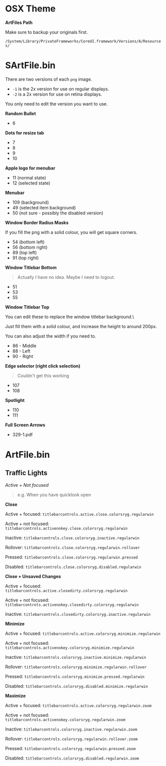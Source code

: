 # OSX Theme

**ArtFiles Path**

Make sure to backup your originals first.

`/System/Library/PrivateFrameworks/CoreUI.framework/Versions/A/Resources/`

# SArtFile.bin

There are two versions of each `png` image.

- `-1` is the 2x version for use on regular displays.
- `-2` is a 2x version for use on retina displays.

You only need to edit the version you want to use.

**Random Bullet**

- 6

**Dots for resize tab**

- 7
- 8
- 9
- 10

**Apple logo for menubar**

- 11 (normal state)
- 12 (selected state)

**Menubar**

- 109 (background)
- 49 (selected item background)
- 50 (not sure - possibly the disabled version)

**Window Border Radius Masks**

If you fill the png with a solid colour, you will get square corners.

- 54 (bottom left)
- 56 (bottom right)
- 89 (top left)
- 91 (top right)

**Window Titlebar Bottom**

> Actually I have no idea. Maybe I need to logout.

- 51
- 53
- 55

**Window Titlebar Top**

You can edit these to replace the window titlebar background.\

Just fill them with a solid colour, and increase the height to around 200px.

You can also adjust the width if you need to.

- 86 - Middle
- 88 - Left
- 90 - Right

**Edge selector (right click selection)**

> Couldn't get this working

- 107
- 108

**Spotlight**

- 110
- 111

**Full Screen Arrows**

- 329-1.pdf


# ArtFile.bin

## Traffic Lights

*Active + Not focused*

> e.g. When you have quicklook open

**Close**

Active + focused: `titlebarcontrols.active.close.colorsryg.regularwin`

Active + not focused: `titlebarcontrols.activenokey.close.colorsryg.regularwin`

Inactive: `titlebarcontrols.close.colorsryg.inactive.regularwin`

Rollover: `titlebarcontrols.close.colorsryg.regularwin.rollover`

Pressed: `titlebarcontrols.close.colorsryg.regularwin.pressed`

Disabled: `titlebarcontrols.close.colorsryg.disabled.regularwin`

**Close + Unsaved Changes**

Active + focused: `titlebarcontrols.active.closedirty.colorsryg.regularwin`

Active + not focused: `titlebarcontrols.activenokey.closedirty.colorsryg.regularwin`

Inactive: `titlebarcontrols.closedirty.colorsryg.inactive.regularwin`

**Minimize**

Active + focused: `titlebarcontrols.active.colorsryg.minimize.regularwin`

Active + not focused: `titlebarcontrols.activenokey.colorsryg.minimize.regularwin`

Inactive: `titlebarcontrols.colorsryg.inactive.minimize.regularwin`

Rollover: `titlebarcontrols.colorsryg.minimize.regularwin.rollover`

Pressed: `titlebarcontrols.colorsryg.minimize.pressed.regularwin`

Disabled: `titlebarcontrols.colorsryg.disabled.minimize.regularwin`

**Maximize**

Active + focused: `titlebarcontrols.active.colorsryg.regularwin.zoom`

Active + not focused: `titlebarcontrols.activenokey.colorsryg.regularwin.zoom`

Inactive: `titlebarcontrols.colorsryg.inactive.regularwin.zoom`

Rollover: `titlebarcontrols.colorsryg.regularwin.rollover.zoom`

Pressed: `titlebarcontrols.colorsryg.regularwin.pressed.zoom`

Disabled: `titlebarcontrols.colorsryg.disabled.regularwin.zoom`
